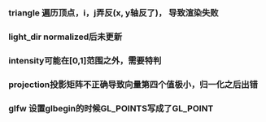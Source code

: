 ### triangle 遍历顶点，i，j弄反(x, y轴反了)， 导致渲染失败
### light_dir normalized后未更新
### intensity可能在[0,1]范围之外，需要特判
### projection投影矩阵不正确导致向量第四个值极小，归一化之后出错

### glfw 设置glbegin的时候GL_POINTS写成了GL_POINT